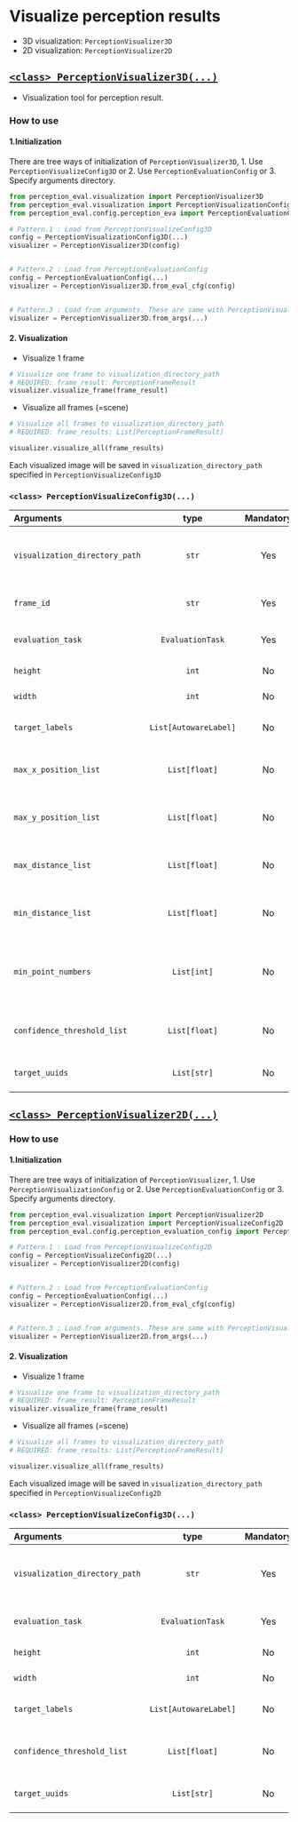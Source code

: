 # Visualize perception results

- 3D visualization: `PerceptionVisualizer3D`
- 2D visualization: `PerceptionVisualizer2D`

## [`<class> PerceptionVisualizer3D(...)`](../../../perception_eval/perception_eval/visualization/perception_visualizer3d.py)

- Visualization tool for perception result.

### How to use

#### 1.Initialization

There are tree ways of initialization of `PerceptionVisualizer3D`, 1. Use `PerceptionVisualizeConfig3D` or 2. Use `PerceptionEvaluationConfig` or 3. Specify arguments directory.

```python
from perception_eval.visualization import PerceptionVisualizer3D
from perception_eval.visualization import PerceptionVisualizationConfig3D
from perception_eval.config.perception_eva import PerceptionEvaluationConfig

# Pattern.1 : Load from PerceptionVisualizeConfig3D
config = PerceptionVisualizationConfig3D(...)
visualizer = PerceptionVisualizer3D(config)


# Pattern.2 : Load from PerceptionEvaluationConfig
config = PerceptionEvaluationConfig(...)
visualizer = PerceptionVisualizer3D.from_eval_cfg(config)


# Pattern.3 : Load from arguments. These are same with PerceptionVisualizeConfig3D's
visualizer = PerceptionVisualizer3D.from_args(...)
```

#### 2. Visualization

- Visualize 1 frame

```python
# Visualize one frame to visualization_directory_path
# REQUIRED: frame_result: PerceptionFrameResult
visualizer.visualize_frame(frame_result)
```

- Visualize all frames (=scene)

```python
# Visualize all frames to visualization_directory_path
# REQUIRED: frame_results: List[PerceptionFrameResult]

visualizer.visualize_all(frame_results)
```

Each visualized image will be saved in `visualization_directory_path` specified in `PerceptionVisualizeConfig3D`

### `<class> PerceptionVisualizeConfig3D(...)`

| Arguments                      |         type          | Mandatory | Description                                                  |
| :----------------------------- | :-------------------: | :-------: | :----------------------------------------------------------- |
| `visualization_directory_path` |         `str`         |    Yes    | Directory path to save visualized images.                    |
| `frame_id`                     |         `str`         |    Yes    | Frame ID.(`base_link` or `map`)                              |
| `evaluation_task`              |   `EvaluationTask`    |    Yes    | Perception evaluation task.                                  |
| `height`                       |         `int`         |    No     | Height of image.                                             |
| `width`                        |         `int`         |    No     | width of image.                                              |
| `target_labels`                | `List[AutowareLabel]` |    No     | List of target labels.                                       |
| `max_x_position_list`          |     `List[float]`     |    No     | Maximum x position of evaluation area.                       |
| `max_y_position_list`          |     `List[float]`     |    No     | Maximum y position of evaluation area.                       |
| `max_distance_list`            |     `List[float]`     |    No     | Maximum distance of evaluation area.                         |
| `min_distance_list`            |     `List[float]`     |    No     | Minimum distance of evaluation area.                         |
| `min_point_numbers`            |      `List[int]`      |    No     | Minimum number of pointcloud included in bounding box of GT. |
| `confidence_threshold_list`    |     `List[float]`     |    No     | Threshold list of estimation's confidence.                   |
| `target_uuids`                 |      `List[str]`      |    No     | List of target GT's uuid.                                    |

## [`<class> PerceptionVisualizer2D(...)`](../../../perception_eval/perception_eval/visualization/perception_visualizer2d.py)

### How to use

#### 1.Initialization

There are tree ways of initialization of `PerceptionVisualizer`, 1. Use `PerceptionVisualizationConfig` or 2. Use `PerceptionEvaluationConfig` or 3. Specify arguments directory.

```python
from perception_eval.visualization import PerceptionVisualizer2D
from perception_eval.visualization import PerceptionVisualizeConfig2D
from perception_eval.config.perception_evaluation_config import PerceptionEvaluationConfig

# Pattern.1 : Load from PerceptionVisualizeConfig2D
config = PerceptionVisualizeConfig2D(...)
visualizer = PerceptionVisualizer2D(config)


# Pattern.2 : Load from PerceptionEvaluationConfig
config = PerceptionEvaluationConfig(...)
visualizer = PerceptionVisualizer2D.from_eval_cfg(config)


# Pattern.3 : Load from arguments. These are same with PerceptionVisualizeConfig2D's
visualizer = PerceptionVisualizer2D.from_args(...)
```

#### 2. Visualization

- Visualize 1 frame

```python
# Visualize one frame to visualization_directory_path
# REQUIRED: frame_result: PerceptionFrameResult
visualizer.visualize_frame(frame_result)
```

- Visualize all frames (=scene)

```python
# Visualize all frames to visualization_directory_path
# REQUIRED: frame_results: List[PerceptionFrameResult]

visualizer.visualize_all(frame_results)
```

Each visualized image will be saved in `visualization_directory_path` specified in `PerceptionVisualizeConfig2D`

### `<class> PerceptionVisualizeConfig3D(...)`

| Arguments                      |         type          | Mandatory | Description                                |
| :----------------------------- | :-------------------: | :-------: | :----------------------------------------- |
| `visualization_directory_path` |         `str`         |    Yes    | Directory path to save visualized images.  |
| `evaluation_task`              |   `EvaluationTask`    |    Yes    | Perception evaluation task.                |
| `height`                       |         `int`         |    No     | Height of image.                           |
| `width`                        |         `int`         |    No     | width of image.                            |
| `target_labels`                | `List[AutowareLabel]` |    No     | List of target labels.                     |
| `confidence_threshold_list`    |     `List[float]`     |    No     | Threshold list of estimation's confidence. |
| `target_uuids`                 |      `List[str]`      |    No     | List of target GT's uuid.                  |
